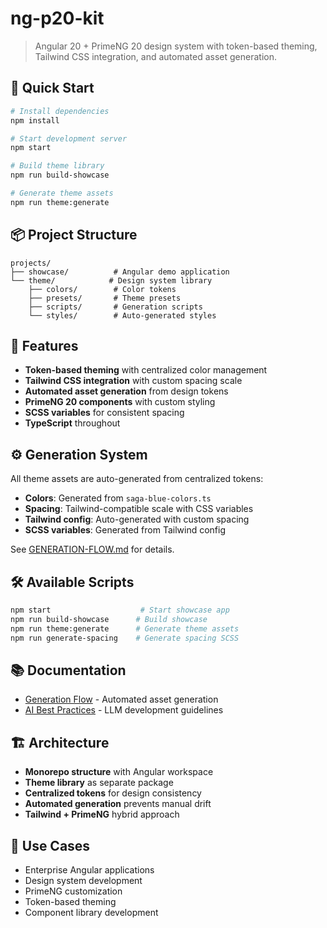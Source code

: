 # ng-p20-kit

> Angular 20 + PrimeNG 20 design system with token-based theming, Tailwind CSS integration, and automated asset generation.

## 🚀 Quick Start

```bash
# Install dependencies
npm install

# Start development server
npm start

# Build theme library
npm run build-showcase

# Generate theme assets
npm run theme:generate
```

## 📦 Project Structure

```
projects/
├── showcase/          # Angular demo application
└── theme/            # Design system library
    ├── colors/        # Color tokens
    ├── presets/       # Theme presets
    ├── scripts/       # Generation scripts
    └── styles/        # Auto-generated styles
```

## 🎨 Features

- **Token-based theming** with centralized color management
- **Tailwind CSS integration** with custom spacing scale
- **Automated asset generation** from design tokens
- **PrimeNG 20 components** with custom styling
- **SCSS variables** for consistent spacing
- **TypeScript** throughout

## ⚙️ Generation System

All theme assets are auto-generated from centralized tokens:

- **Colors**: Generated from `saga-blue-colors.ts`
- **Spacing**: Tailwind-compatible scale with CSS variables
- **Tailwind config**: Auto-generated with custom spacing
- **SCSS variables**: Generated from Tailwind config

See [GENERATION-FLOW.md](./GENERATION-FLOW.md) for details.

## 🛠️ Available Scripts

```bash
npm start                    # Start showcase app
npm run build-showcase      # Build showcase
npm run theme:generate      # Generate theme assets
npm run generate-spacing    # Generate spacing SCSS
```

## 📚 Documentation

- [Generation Flow](./GENERATION-FLOW.md) - Automated asset generation
- [AI Best Practices](./docs/ai/best-practices.md) - LLM development guidelines

## 🏗️ Architecture

- **Monorepo structure** with Angular workspace
- **Theme library** as separate package
- **Centralized tokens** for design consistency
- **Automated generation** prevents manual drift
- **Tailwind + PrimeNG** hybrid approach

## 🎯 Use Cases

- Enterprise Angular applications
- Design system development
- PrimeNG customization
- Token-based theming
- Component library development
